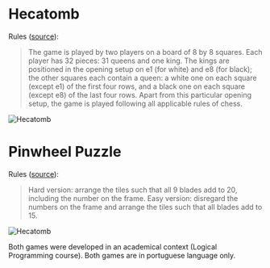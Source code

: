 # Hecatomb  

Rules ([source](http://www.chessvariants.com/other.dir/hecatomb.html)):

> The game is played by two players on a board of 8 by 8 squares. Each player has 32 pieces: 31 queens and one king. The kings are positioned in the opening setup on e1 (for white) and e8 (for black); the other squares each contain a queen: a white one on each square (except e1) of the first four rows, and a black one on each square (except e8) of the last four rows. Apart from this particular opening setup, the game is played following all applicable rules of chess.

![Hecatomb](Images/hecatomb.jpeg)

# Pinwheel Puzzle 

Rules ([source](https://www.theescapegeorgetown.com/Pinwheel_Math_Puzzle_p/1123000045.htm)):

> Hard version: arrange the tiles such that all 9 blades add to 20, including the number on the frame.
Easy version: disregard the numbers on the frame and arrange the tiles such that all blades add to 15.

![Hecatomb](Images/pinwheel.jpeg)

Both games were developed in an academical context (Logical Programming course).
Both games are in portuguese language only.